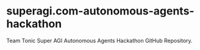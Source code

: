 # superagi.com-autonomous-agents-hackathon
Team Tonic Super AGI Autonomous Agents Hackathon GitHub Repository.
